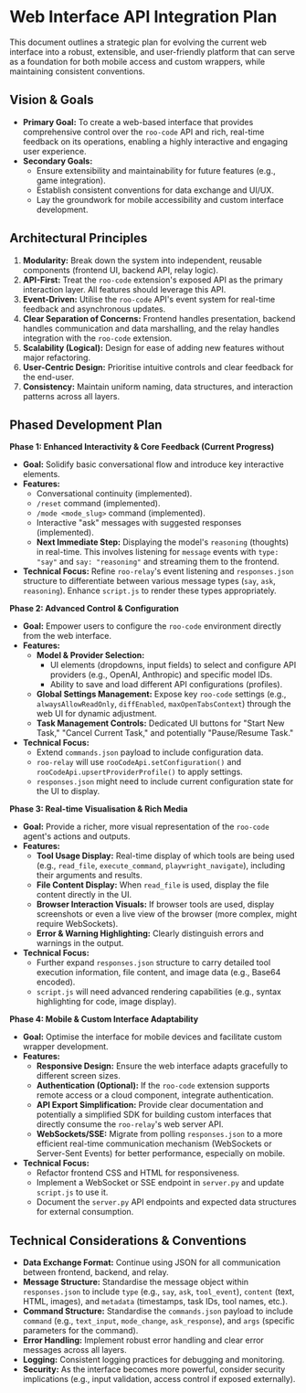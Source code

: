 # Web Interface API Integration Plan

This document outlines a strategic plan for evolving the current web interface into a robust, extensible, and user-friendly platform that can serve as a foundation for both mobile access and custom wrappers, while maintaining consistent conventions.

## Vision & Goals

*   **Primary Goal:** To create a web-based interface that provides comprehensive control over the `roo-code` API and rich, real-time feedback on its operations, enabling a highly interactive and engaging user experience.
*   **Secondary Goals:**
    *   Ensure extensibility and maintainability for future features (e.g., game integration).
    *   Establish consistent conventions for data exchange and UI/UX.
    *   Lay the groundwork for mobile accessibility and custom interface development.

## Architectural Principles

1.  **Modularity:** Break down the system into independent, reusable components (frontend UI, backend API, relay logic).
2.  **API-First:** Treat the `roo-code` extension's exposed API as the primary interaction layer. All features should leverage this API.
3.  **Event-Driven:** Utilise the `roo-code` API's event system for real-time feedback and asynchronous updates.
4.  **Clear Separation of Concerns:** Frontend handles presentation, backend handles communication and data marshalling, and the relay handles integration with the `roo-code` extension.
5.  **Scalability (Logical):** Design for ease of adding new features without major refactoring.
6.  **User-Centric Design:** Prioritise intuitive controls and clear feedback for the end-user.
7.  **Consistency:** Maintain uniform naming, data structures, and interaction patterns across all layers.

## Phased Development Plan

**Phase 1: Enhanced Interactivity & Core Feedback (Current Progress)**
*   **Goal:** Solidify basic conversational flow and introduce key interactive elements.
*   **Features:**
    *   Conversational continuity (implemented).
    *   `/reset` command (implemented).
    *   `/mode <mode_slug>` command (implemented).
    *   Interactive "ask" messages with suggested responses (implemented).
    *   **Next Immediate Step:** Displaying the model's `reasoning` (thoughts) in real-time. This involves listening for `message` events with `type: "say"` and `say: "reasoning"` and streaming them to the frontend.
*   **Technical Focus:** Refine `roo-relay`'s event listening and `responses.json` structure to differentiate between various message types (`say`, `ask`, `reasoning`). Enhance `script.js` to render these types appropriately.

**Phase 2: Advanced Control & Configuration**
*   **Goal:** Empower users to configure the `roo-code` environment directly from the web interface.
*   **Features:**
    *   **Model & Provider Selection:**
        *   UI elements (dropdowns, input fields) to select and configure API providers (e.g., OpenAI, Anthropic) and specific model IDs.
        *   Ability to save and load different API configurations (profiles).
    *   **Global Settings Management:** Expose key `roo-code` settings (e.g., `alwaysAllowReadOnly`, `diffEnabled`, `maxOpenTabsContext`) through the web UI for dynamic adjustment.
    *   **Task Management Controls:** Dedicated UI buttons for "Start New Task," "Cancel Current Task," and potentially "Pause/Resume Task."
*   **Technical Focus:**
    *   Extend `commands.json` payload to include configuration data.
    *   `roo-relay` will use `rooCodeApi.setConfiguration()` and `rooCodeApi.upsertProviderProfile()` to apply settings.
    *   `responses.json` might need to include current configuration state for the UI to display.

**Phase 3: Real-time Visualisation & Rich Media**
*   **Goal:** Provide a richer, more visual representation of the `roo-code` agent's actions and outputs.
*   **Features:**
    *   **Tool Usage Display:** Real-time display of which tools are being used (e.g., `read_file`, `execute_command`, `playwright_navigate`), including their arguments and results.
    *   **File Content Display:** When `read_file` is used, display the file content directly in the UI.
    *   **Browser Interaction Visuals:** If browser tools are used, display screenshots or even a live view of the browser (more complex, might require WebSockets).
    *   **Error & Warning Highlighting:** Clearly distinguish errors and warnings in the output.
*   **Technical Focus:**
    *   Further expand `responses.json` structure to carry detailed tool execution information, file content, and image data (e.g., Base64 encoded).
    *   `script.js` will need advanced rendering capabilities (e.g., syntax highlighting for code, image display).

**Phase 4: Mobile & Custom Interface Adaptability**
*   **Goal:** Optimise the interface for mobile devices and facilitate custom wrapper development.
*   **Features:**
    *   **Responsive Design:** Ensure the web interface adapts gracefully to different screen sizes.
    *   **Authentication (Optional):** If the `roo-code` extension supports remote access or a cloud component, integrate authentication.
    *   **API Export Simplification:** Provide clear documentation and potentially a simplified SDK for building custom interfaces that directly consume the `roo-relay`'s web server API.
    *   **WebSockets/SSE:** Migrate from polling `responses.json` to a more efficient real-time communication mechanism (WebSockets or Server-Sent Events) for better performance, especially on mobile.
*   **Technical Focus:**
    *   Refactor frontend CSS and HTML for responsiveness.
    *   Implement a WebSocket or SSE endpoint in `server.py` and update `script.js` to use it.
    *   Document the `server.py` API endpoints and expected data structures for external consumption.

## Technical Considerations & Conventions

*   **Data Exchange Format:** Continue using JSON for all communication between frontend, backend, and relay.
*   **Message Structure:** Standardise the message object within `responses.json` to include `type` (e.g., `say`, `ask`, `tool_event`), `content` (text, HTML, images), and `metadata` (timestamps, task IDs, tool names, etc.).
*   **Command Structure:** Standardise the `commands.json` payload to include `command` (e.g., `text_input`, `mode_change`, `ask_response`), and `args` (specific parameters for the command).
*   **Error Handling:** Implement robust error handling and clear error messages across all layers.
*   **Logging:** Consistent logging practices for debugging and monitoring.
*   **Security:** As the interface becomes more powerful, consider security implications (e.g., input validation, access control if exposed externally).